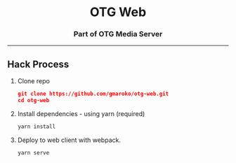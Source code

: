 <h1 align="center">OTG Web</h1>
<h3 align="center">Part of OTG Media Server </h3>

---
## Hack Process
1. Clone repo
   ```sh/blob/master/src/strings/en-us.json
   git clone https://github.com/gmaroko/otg-web.git
   cd otg-web
   ```
2. Install dependencies - using yarn (required)
   ```sh
   yarn install
   ```
3. Deploy to web client with webpack.
   ```sh
   yarn serve
   ```
